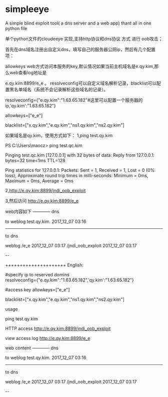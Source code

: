 # simpleeye
A  simple blind exploit tool( a dns server and a web app)  thant all in one python file


单个python文件的cloudeeye 实现,支持http协议和dns协议 方式 进行 oob攻击；

首先在dns域名注册出自定义dns，填写自己的服务器公网ip，然后有几个配置项：

allowkeys web方式访问本服务的key,默认情况如果当前主机域名是e.qy.kim,那么web查看log地址是

e.qy.kim:8899/e_e  。  resolveconfig可以自定义域名解析记录，blacklist可以配置黑名单域名（系统不会记录解析这些域名的记录）。


resolveconfig={"e.qy.kim":"1.63.65.182"#这里可以配置一个服务器的ip,'qy.kim':"1.63.65.182"}

allowkeys=["e_e"]

blacklist=["x.qy.kim","e.qy.kim","ns1.qy.kim","ns2.qy.kim"]



如果域名是qy.kim，使用方式如下：
1,ping test.qy.kim

PS C:\Users\maocz> ping test.qc.kim

Pinging test.qc.kim [127.0.0.1] with 32 bytes of data:
Reply from 127.0.0.1: bytes=32 time<1ms TTL=128

Ping statistics for 127.0.0.1:
    Packets: Sent = 1, Received = 1, Lost = 0 (0% loss),
Approximate round trip times in milli-seconds:
    Minimum = 0ms, Maximum = 0ms, Average = 0ms
	
	
2,http://e.qy.kim:8899/jndi_oob_exploit



3,然后访问 http://e.qy.kim:8899/e_e 

web内容如下
————
dns

to weblog
test.qy.kim. 2017_12_07 03:16
**************************************************
to dns

weblog
/e_e 2017_12_07 03:17
/jndi_oob_exploit 2017_12_07 03:17

--


+++++++++++++++++++++
English:

#specify ip to  reserved  domins  
resolveconfig={"e.qy.kim":"1.63.65.182",'qy.kim':"1.63.65.182"}

#access key
allowkeys=["e_e"]

blacklist=["x.qy.kim","e.qy.kim","ns1.qy.kim","ns2.qy.kim"]





usage  

ping test.qy.kim

HTTP access   http://e.qy.kim:8899/jndi_oob_exploit

view access log http://e.qy.kim:8899/e_e 


web content
————
dns

to weblog
test.qy.kim. 2017_12_07 03:16
**************************************************
to dns

weblog
/e_e 2017_12_07 03:17
/jndi_oob_exploit 2017_12_07 03:17

--
